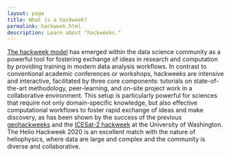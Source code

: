 ```yaml
---
layout: page
title: What is a hackweek?
permalink: hackweek.html
description: Learn about "hackweeks."
---
```


[The hackweek model](http://www.pnas.org/content/115/36/8872.short) has emerged within the data
science community as a powerful tool for fostering exchange of ideas in research and computation by providing training in modern data analysis workflows. In contrast to conventional academic conferences
or workshops, hackweeks are intensive and interactive, facilitated by three core
components: tutorials on state-of-the-art methodology, peer-learning, and on-site
project work in a collaborative environment. This setup is particularly powerful for
sciences that require not only domain-specific knowledge, but also effective computational
workflows to foster rapid exchange of ideas and make discovery, as has been shown by
the success of the previous [geohackweeks](https://geohackweek.github.io) and the [ICESat-2 hackweek](https://icesat-2hackweek.github.io) at the University of Washington. The Helio Hackweek 2020 is an excellent match
with the nature of heliophysics, where data are large and complex and the
community is diverse and collaborative.
